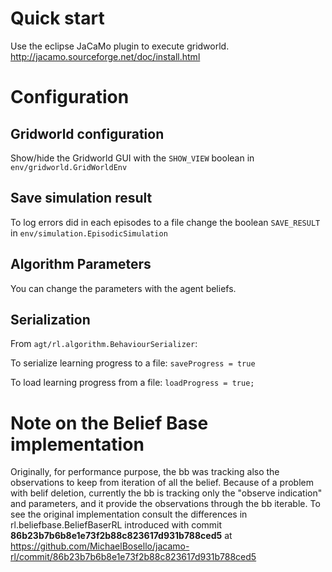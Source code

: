 # Quick start
Use the eclipse JaCaMo plugin to execute gridworld.
<http://jacamo.sourceforge.net/doc/install.html>

# Configuration
## Gridworld configuration
Show/hide the Gridworld GUI with the `SHOW_VIEW` boolean in `env/gridworld.GridWorldEnv`

## Save simulation result
To log errors did in each episodes to a file change the boolean `SAVE_RESULT` in `env/simulation.EpisodicSimulation`

## Algorithm Parameters
You can change the parameters with the agent beliefs.

## Serialization
From `agt/rl.algorithm.BehaviourSerializer`:

To serialize learning progress to a file: `saveProgress = true`

To load learning progress from a file: `loadProgress = true;`

# Note on the Belief Base implementation
Originally, for performance purpose, the bb was tracking also the observations to keep from iteration of all the belief. Because of a problem with belif deletion, currently the bb is tracking only the "observe indication" and parameters, and it provide the observations through the bb iterable. To see the original implementation consult the differences in rl.beliefbase.BeliefBaserRL introduced with commit **86b23b7b6b8e1e73f2b88c823617d931b788ced5** at https://github.com/MichaelBosello/jacamo-rl/commit/86b23b7b6b8e1e73f2b88c823617d931b788ced5
